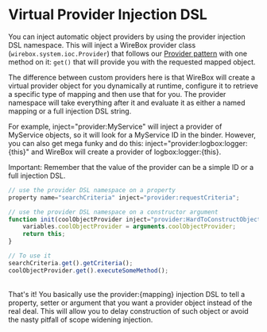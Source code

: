 # Virtual Provider Injection DSL

You can inject automatic object providers by using the provider injection DSL namespace. This will inject a WireBox provider class (`wirebox.system.ioc.Provider`) that follows our [Provider pattern](http://en.wikipedia.org/wiki/Provider_model) with one method on it: `get()` that will provide you with the requested mapped object. 

The difference between custom providers here is that WireBox will create a virtual provider object for you dynamically at runtime, configure it to retrieve a specific type of mapping and then use that for you. The provider namespace will take everything after it and evaluate it as either a named mapping or a full injection DSL string.

For example, inject="provider:MyService" will inject a provider of MyService objects, so it will look for a MyService ID in the binder. However, you can also get mega funky and do this: inject="provider:logbox:logger:{this}" and WireBox will create a provider of logbox:logger:{this}.

Important: Remember that the value of the provider can be a simple ID or a full injection DSL.

```javascript
// use the provider DSL namespace on a property
property name="searchCriteria" inject="provider:requestCriteria";

// use the provider DSL namespace on a constructor argument
function init(coolObjectProvider inject="provider:HardToConstructObject"){
	variables.coolObjectProvider = arguments.coolObjectProvider;
	return this;
}

// To use it
searchCriteria.get().getCriteria();
coolObjectProvider.get().executeSomeMethod();
```
<br>
That's it! You basically use the provider:{mapping} injection DSL to tell a property, setter or argument that you want a provider object instead of the real deal. This will allow you to delay construction of such object or avoid the nasty pitfall of scope widening injection.
